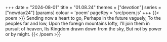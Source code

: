 +++
date = "2024-08-01"
title = "01.08.24"
themes = ["devotion"]
series = ["newday24"]
[params]
  colour = 'poem'
  pageKey = 'src/poem.js'
+++
{{< poem >}}
Sending now a heart to go,
Perhaps in the future vaguely,
To the peoples far and low,
Upon the foreign mountains lofty,
I'll join them in pursuit of heaven,
Its Kingdom drawn down from the sky,
But not by power or by might.
{{< /poem >}}